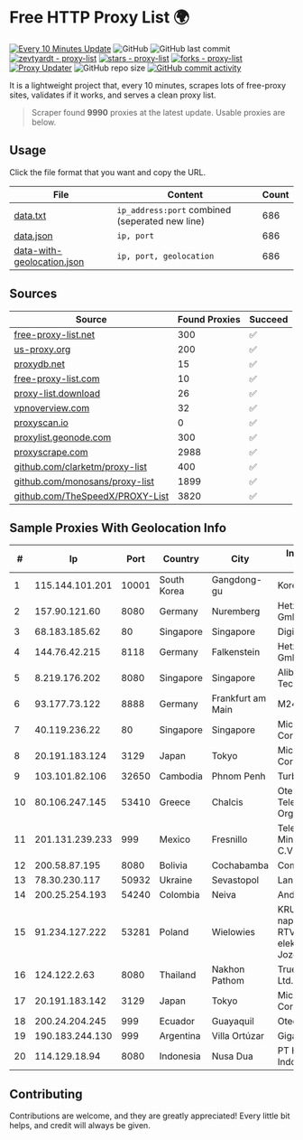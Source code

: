 
# Free HTTP Proxy List 🌍

[![Every 10 Minutes Update](https://github.com/mertguvencli/http-proxy-list/actions/workflows/main.yml/badge.svg?branch=main)](https://github.com/mertguvencli/http-proxy-list/actions/workflows/main.yml)
![GitHub](https://img.shields.io/github/license/mertguvencli/http-proxy-list)
![GitHub last commit](https://img.shields.io/github/last-commit/mertguvencli/http-proxy-list)
[![zevtyardt - proxy-list](https://img.shields.io/static/v1?label=zevtyardt&message=proxy-list&color=blue&logo=github)](https://github.com/zevtyardt/proxy-list "Go to GitHub repo")
[![stars - proxy-list](https://img.shields.io/github/stars/zevtyardt/proxy-list?style=social)](https://github.com/zevtyardt/proxy-list)
[![forks - proxy-list](https://img.shields.io/github/forks/zevtyardt/proxy-list?style=social)](https://github.com/zevtyardt/proxy-list)
[![Proxy Updater](https://github.com/zevtyardt/proxy-list/workflows/Proxy%20Updater/badge.svg)](https://github.com/zevtyardt/proxy-list/actions?query=workflow:"Proxy+Updater")
![GitHub repo size](https://img.shields.io/github/repo-size/zevtyardt/proxy-list)
[![GitHub commit activity](https://img.shields.io/github/commit-activity/m/zevtyardt/proxy-list?logo=commits)](https://github.com/zevtyardt/proxy-list/commits/main)

It is a lightweight project that, every 10 minutes, scrapes lots of free-proxy sites, validates if it works, and serves a clean proxy list.

> Scraper found **9990** proxies at the latest update. Usable proxies are below.

## Usage

Click the file format that you want and copy the URL.

|File|Content|Count|
|----|-------|-----|
|[data.txt](https://raw.githubusercontent.com/mertguvencli/http-proxy-list/main/proxy-list/data.txt)|`ip_address:port` combined (seperated new line)|686|
|[data.json](https://raw.githubusercontent.com/mertguvencli/http-proxy-list/main/proxy-list/data.json)|`ip, port`|686|
|[data-with-geolocation.json](https://raw.githubusercontent.com/mertguvencli/http-proxy-list/main/proxy-list/data-with-geolocation.json)|`ip, port, geolocation`|686|

## Sources

|Source|Found Proxies|Succeed|
|------|-------------|-------|
|[free-proxy-list.net](https://free-proxy-list.net)|300|✅|
|[us-proxy.org](https://www.us-proxy.org)|200|✅|
|[proxydb.net](http://proxydb.net)|15|✅|
|[free-proxy-list.com](https://free-proxy-list.com/?page=&port=&type%5B%5D=http&type%5B%5D=https&up_time=0&search=Search)|10|✅|
|[proxy-list.download](https://www.proxy-list.download/HTTP)|26|✅|
|[vpnoverview.com](https://vpnoverview.com/privacy/anonymous-browsing/free-proxy-servers)|32|✅|
|[proxyscan.io](https://www.proxyscan.io)|0|✅|
|[proxylist.geonode.com](https://proxylist.geonode.com/api/proxy-list?limit=300&page=1&sort_by=lastChecked&sort_type=desc&protocols=http,https)|300|✅|
|[proxyscrape.com](https://api.proxyscrape.com/v2/?request=displayproxies&protocol=http&timeout=10000&country=all&ssl=all&anonymity=all)|2988|✅|
|[github.com/clarketm/proxy-list](https://raw.githubusercontent.com/clarketm/proxy-list/master/proxy-list-raw.txt)|400|✅|
|[github.com/monosans/proxy-list](https://raw.githubusercontent.com/monosans/proxy-list/main/proxies/http.txt)|1899|✅|
|[github.com/TheSpeedX/PROXY-List](https://raw.githubusercontent.com/TheSpeedX/PROXY-List/master/http.txt)|3820|✅|


## Sample Proxies With Geolocation Info

|#|Ip|Port|Country|City|Internet Service Provider|
|-|--|----|-------|----|-------------------------|
|1|115.144.101.201|10001|South Korea|Gangdong-gu|Korea Telecom|
|2|157.90.121.60|8080|Germany|Nuremberg|Hetzner Online GmbH|
|3|68.183.185.62|80|Singapore|Singapore|DigitalOcean, LLC|
|4|144.76.42.215|8118|Germany|Falkenstein|Hetzner Online GmbH|
|5|8.219.176.202|8080|Singapore|Singapore|Alibaba (US) Technology Co., Ltd.|
|6|93.177.73.122|8888|Germany|Frankfurt am Main|M247 Europe SRL|
|7|40.119.236.22|80|Singapore|Singapore|Microsoft Corporation|
|8|20.191.183.124|3129|Japan|Tokyo|Microsoft Corporation|
|9|103.101.82.106|32650|Cambodia|Phnom Penh|Turbotech CO.|
|10|80.106.247.145|53410|Greece|Chalcis|Ote SA (Hellenic Telecommunications Organisation)|
|11|201.131.239.233|999|Mexico|Fresnillo|Telecable del Mineral, S. A. de C.V.|
|12|200.58.87.195|8080|Bolivia|Cochabamba|Comteco Ltda|
|13|78.30.230.117|50932|Ukraine|Sevastopol|Lancom Ltd.|
|14|200.25.254.193|54240|Colombia|Neiva|Andinet ON Line|
|15|91.234.127.222|53281|Poland|Wielowies|KRUCZNET - naprawa sprzetu RTV i elektronicznego Jozef Kruczek|
|16|124.122.2.63|8080|Thailand|Nakhon Pathom|True Internet Co., Ltd.|
|17|20.191.183.142|3129|Japan|Tokyo|Microsoft Corporation|
|18|200.24.204.245|999|Ecuador|Guayaquil|Otecel S.A|
|19|190.183.244.130|999|Argentina|Villa Ortúzar|Gigared S.A.|
|20|114.129.18.94|8080|Indonesia|Nusa Dua|PT Hipernet Indodata|



## Contributing

Contributions are welcome, and they are greatly appreciated! Every
little bit helps, and credit will always be given.


